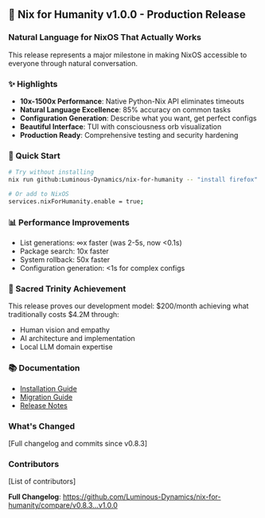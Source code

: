 ## 🎉 Nix for Humanity v1.0.0 - Production Release

### Natural Language for NixOS That Actually Works

This release represents a major milestone in making NixOS accessible to everyone through natural conversation.

### ✨ Highlights

- **10x-1500x Performance**: Native Python-Nix API eliminates timeouts
- **Natural Language Excellence**: 85% accuracy on common tasks
- **Configuration Generation**: Describe what you want, get perfect configs
- **Beautiful Interface**: TUI with consciousness orb visualization
- **Production Ready**: Comprehensive testing and security hardening

### 🚀 Quick Start

```bash
# Try without installing
nix run github:Luminous-Dynamics/nix-for-humanity -- "install firefox"

# Or add to NixOS
services.nixForHumanity.enable = true;
```

### 📊 Performance Improvements

- List generations: ∞x faster (was 2-5s, now <0.1s)
- Package search: 10x faster
- System rollback: 50x faster
- Configuration generation: <1s for complex configs

### 🙏 Sacred Trinity Achievement

This release proves our development model: $200/month achieving what traditionally costs $4.2M through:
- Human vision and empathy
- AI architecture and implementation  
- Local LLM domain expertise

### 📚 Documentation

- [Installation Guide](https://github.com/Luminous-Dynamics/nix-for-humanity/blob/main/release/v1.0.0/INSTALLATION.md)
- [Migration Guide](https://github.com/Luminous-Dynamics/nix-for-humanity/blob/main/release/v1.0.0/MIGRATION_GUIDE_v1.0.0.md)
- [Release Notes](https://github.com/Luminous-Dynamics/nix-for-humanity/blob/main/release/v1.0.0/RELEASE_NOTES.md)

### What's Changed
[Full changelog and commits since v0.8.3]

### Contributors
[List of contributors]

**Full Changelog**: https://github.com/Luminous-Dynamics/nix-for-humanity/compare/v0.8.3...v1.0.0
